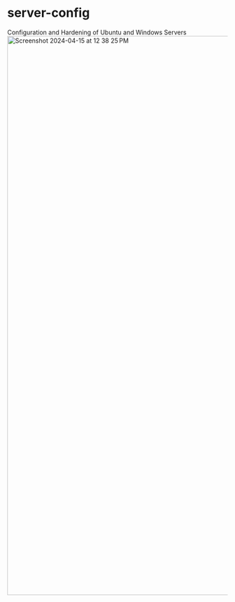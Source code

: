 # server-config
Configuration and Hardening of Ubuntu and Windows Servers
<img width="1278" alt="Screenshot 2024-04-15 at 12 38 25 PM" src="https://github.com/kwrig156/server-config/assets/165214775/6b8476dc-19c3-4866-a01f-30c633436464">

